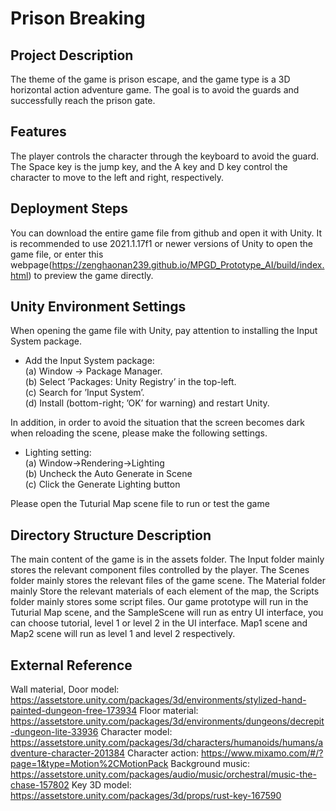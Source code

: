 # Prison Breaking

Project Description
-------------------

The theme of the game is prison escape, and the game type is a 3D horizontal action adventure game. The goal is to avoid the guards and successfully reach the prison gate.

Features
-------------------

The player controls the character through the keyboard to avoid the guard. The Space key is the jump key, and the A key and D key control the character to move to the left and right, respectively.

Deployment Steps
-------------------

You can download the entire game file from github and open it with Unity. It is recommended to use 2021.1.17f1 or newer versions of Unity to open the game file, or enter this webpage(https://zenghaonan239.github.io/MPGD_Prototype_AI/build/index.html) to preview the game directly.

Unity Environment Settings
-------------------

When opening the game file with Unity, pay attention to installing the Input System package.
* Add the Input System package:<br>
    (a)	Window → Package Manager.<br>
    (b)	Select ’Packages: Unity Registry’ in the top-left.<br>
    (c)	Search for ’Input System’.<br>
    (d)	Install (bottom-right; ’OK’ for warning) and restart Unity.<br>

In addition, in order to avoid the situation that the screen becomes dark when reloading the scene, please make the following settings.
* Lighting setting:<br>
    (a) Window→Rendering→Lighting<br>
    (b) Uncheck the Auto Generate in Scene<br>
    (c) Click the Generate Lighting button<br>

Please open the Tuturial Map scene file to run or test the game

Directory Structure Description
-------------------
The main content of the game is in the assets folder. The Input folder mainly stores the relevant component files controlled by the player. The Scenes folder mainly stores the relevant files of the game scene. The Material folder mainly Store the relevant materials of each element of the map, the Scripts folder mainly stores some script files. Our game prototype will run in the Tuturial Map scene, and the SampleScene will run as entry UI interface, you can choose tutorial, level 1 or level 2 in the UI interface. Map1 scene and Map2 scene will run as level 1 and level 2 respectively. 


External Reference
-------------------
Wall material, Door model: https://assetstore.unity.com/packages/3d/environments/stylized-hand-painted-dungeon-free-173934
Floor material: https://assetstore.unity.com/packages/3d/environments/dungeons/decrepit-dungeon-lite-33936
Character model: https://assetstore.unity.com/packages/3d/characters/humanoids/humans/adventure-character-201384
Character action: https://www.mixamo.com/#/?page=1&type=Motion%2CMotionPack
Background music: https://assetstore.unity.com/packages/audio/music/orchestral/music-the-chase-157802
Key 3D model: https://assetstore.unity.com/packages/3d/props/rust-key-167590
